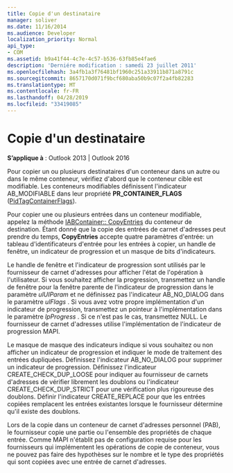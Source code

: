 ```yaml
---
title: Copie d'un destinataire
manager: soliver
ms.date: 11/16/2014
ms.audience: Developer
localization_priority: Normal
api_type:
- COM
ms.assetid: b9a41f44-4c7e-4c57-b536-63fb85e4fae6
description: 'Derniére modification : samedi 23 juillet 2011'
ms.openlocfilehash: 3a4fb1a3f76481bf1960c251a33911b871a8791c
ms.sourcegitcommit: 8657170d071f9bcf680aba50b9c07f2a4fb82283
ms.translationtype: MT
ms.contentlocale: fr-FR
ms.lasthandoff: 04/28/2019
ms.locfileid: "33419085"
---
```

# <a name="copying-a-recipient"></a>Copie d'un destinataire

  
  
**S’applique à** : Outlook 2013 | Outlook 2016 
  
Pour copier un ou plusieurs destinataires d'un conteneur dans un autre ou dans le même conteneur, vérifiez d'abord que le conteneur cible est modifiable. Les conteneurs modifiables définissent l'indicateur AB_MODIFIABLE dans leur propriété **PR_CONTAINER_FLAGS** ([PidTagContainerFlags](pidtagcontainerflags-canonical-property.md)).
  
Pour copier une ou plusieurs entrées dans un conteneur modifiable, appelez la méthode [IABContainer:: CopyEntries](iabcontainer-copyentries.md) du conteneur de destination. Étant donné que la copie des entrées de carnet d'adresses peut prendre du temps, **CopyEntries** accepte quatre paramètres d'entrée: un tableau d'identificateurs d'entrée pour les entrées à copier, un handle de fenêtre, un indicateur de progression et un masque de bits d'indicateurs. 
  
Le handle de fenêtre et l'indicateur de progression sont utilisés par le fournisseur de carnet d'adresses pour afficher l'état de l'opération à l'utilisateur. Si vous souhaitez afficher la progression, transmettez un handle de fenêtre pour la fenêtre parente de l'indicateur de progression dans le paramètre _ulUIParam_ et ne définissez pas l'indicateur AB_NO_DIALOG dans le paramètre _ulFlags_ . Si vous avez votre propre implémentation d'un indicateur de progression, transmettez un pointeur à l'implémentation dans le paramètre _lpProgress_ . Si ce n'est pas le cas, transmettez NULL. Le fournisseur de carnet d'adresses utilise l'implémentation de l'indicateur de progression MAPI. 
  
Le masque de masque des indicateurs indique si vous souhaitez ou non afficher un indicateur de progression et indiquer le mode de traitement des entrées dupliquées. Définissez l'indicateur AB_NO_DIALOG pour supprimer un indicateur de progression. Définissez l'indicateur CREATE_CHECK_DUP_LOOSE pour indiquer au fournisseur de carnets d'adresses de vérifier librement les doublons ou l'indicateur CREATE_CHECK_DUP_STRICT pour une vérification plus rigoureuse des doublons. Définir l'indicateur CREATE_REPLACE pour que les entrées copiées remplacent les entrées existantes lorsque le fournisseur détermine qu'il existe des doublons. 
  
Lors de la copie dans un conteneur de carnet d'adresses personnel (PAB), le fournisseur copie une partie ou l'ensemble des propriétés de chaque entrée. Comme MAPI n'établit pas de configuration requise pour les fournisseurs qui implémentent les opérations de copie de conteneur, vous ne pouvez pas faire des hypothèses sur le nombre et le type des propriétés qui sont copiées avec une entrée de carnet d'adresses.
  

